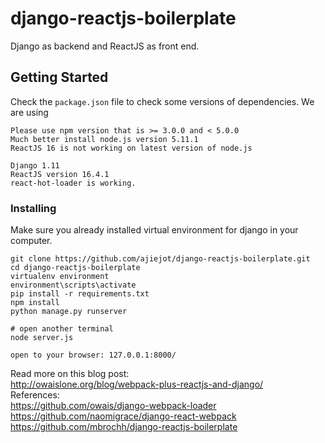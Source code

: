 # django-reactjs-boilerplate
Django as backend and ReactJS as front end.

## Getting Started
Check the `package.json` file to check some versions of dependencies. 
We are using
```
Please use npm version that is >= 3.0.0 and < 5.0.0
Much better install node.js version 5.11.1
ReactJS 16 is not working on latest version of node.js

Django 1.11
ReactJS version 16.4.1
react-hot-loader is working.
```
### Installing
Make sure you already installed virtual environment for django in your computer.
```
git clone https://github.com/ajiejot/django-reactjs-boilerplate.git
cd django-reactjs-boilerplate
virtualenv environment
environment\scripts\activate
pip install -r requirements.txt
npm install
python manage.py runserver

# open another terminal
node server.js

open to your browser: 127.0.0.1:8000/
```

Read more on this blog post:
<br/>
http://owaislone.org/blog/webpack-plus-reactjs-and-django/
<br/>
References:
<br/>
https://github.com/owais/django-webpack-loader
<br/>
https://github.com/naomigrace/django-react-webpack
<br/>
https://github.com/mbrochh/django-reactjs-boilerplate
